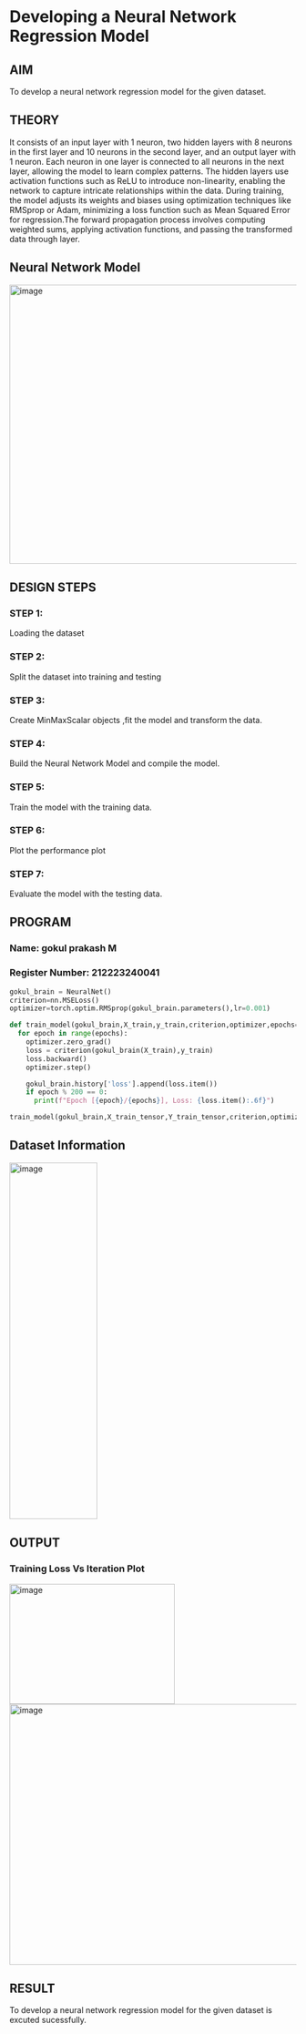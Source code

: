 # Developing a Neural Network Regression Model

## AIM

To develop a neural network regression model for the given dataset.

## THEORY

It consists of an input layer with 1 neuron, two hidden layers with 8 neurons in the first layer and 10 neurons in the second layer, and an output layer with 1 neuron. Each neuron in one layer is connected to all neurons in the next layer, allowing the model to learn complex patterns. The hidden layers use activation functions such as ReLU to introduce non-linearity, enabling the network to capture intricate relationships within the data. During training, the model adjusts its weights and biases using optimization techniques like RMSprop or Adam, minimizing a loss function such as Mean Squared Error for regression.The forward propagation process involves computing weighted sums, applying activation functions, and passing the transformed data through layer.

## Neural Network Model

<img width="884" height="490" alt="image" src="https://github.com/user-attachments/assets/fecba2c7-07c1-41e9-b420-2ed3513b0912" />

## DESIGN STEPS

### STEP 1:

Loading the dataset

### STEP 2:

Split the dataset into training and testing

### STEP 3:

Create MinMaxScalar objects ,fit the model and transform the data.

### STEP 4:

Build the Neural Network Model and compile the model.

### STEP 5:

Train the model with the training data.

### STEP 6:

Plot the performance plot

### STEP 7:

Evaluate the model with the testing data.

## PROGRAM
### Name: gokul prakash M
### Register Number: 212223240041
```python
gokul_brain = NeuralNet()
criterion=nn.MSELoss()
optimizer=torch.optim.RMSprop(gokul_brain.parameters(),lr=0.001)

def train_model(gokul_brain,X_train,y_train,criterion,optimizer,epochs=2000):
  for epoch in range(epochs):
    optimizer.zero_grad()
    loss = criterion(gokul_brain(X_train),y_train)
    loss.backward()
    optimizer.step()

    gokul_brain.history['loss'].append(loss.item())
    if epoch % 200 == 0:
      print(f"Epoch [{epoch}/{epochs}], Loss: {loss.item():.6f}")

train_model(gokul_brain,X_train_tensor,Y_train_tensor,criterion,optimizer)


```
## Dataset Information
<img width="154" height="626" alt="image" src="https://github.com/user-attachments/assets/4340cd76-d98a-408d-86d6-f7e227eb4c7c" />

## OUTPUT

### Training Loss Vs Iteration Plot
<img width="290" height="211" alt="image" src="https://github.com/user-attachments/assets/45045cd8-06ce-4531-b2a9-88f78c04e5e3" />
<img width="590" height="458" alt="image" src="https://github.com/user-attachments/assets/e83d95bf-887f-47ac-84c1-66f778829338" />



## RESULT
To develop a neural network regression model for the given dataset is excuted sucessfully.
